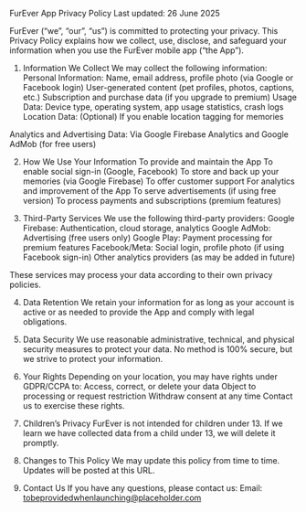 FurEver App Privacy Policy
Last updated: 26 June 2025

FurEver (“we”, “our”, “us”) is committed to protecting your privacy. This Privacy Policy explains how we collect, use, disclose, and safeguard your information when you use the FurEver mobile app (“the App”).

1. Information We Collect
We may collect the following information:
Personal Information:
Name, email address, profile photo (via Google or Facebook login)
User-generated content (pet profiles, photos, captions, etc.)
Subscription and purchase data (if you upgrade to premium)
Usage Data:
Device type, operating system, app usage statistics, crash logs
Location Data:
(Optional) If you enable location tagging for memories

Analytics and Advertising Data:
Via Google Firebase Analytics and Google AdMob (for free users)

2. How We Use Your Information
To provide and maintain the App
To enable social sign-in (Google, Facebook)
To store and back up your memories (via Google Firebase)
To offer customer support
For analytics and improvement of the App
To serve advertisements (if using free version)
To process payments and subscriptions (premium features)

3. Third-Party Services
We use the following third-party providers:
Google Firebase: Authentication, cloud storage, analytics
Google AdMob: Advertising (free users only)
Google Play: Payment processing for premium features
Facebook/Meta: Social login, profile photo (if using Facebook sign-in)
Other analytics providers (as may be added in future)

These services may process your data according to their own privacy policies.

4. Data Retention
We retain your information for as long as your account is active or as needed to provide the App and comply with legal obligations.

5. Data Security
We use reasonable administrative, technical, and physical security measures to protect your data. No method is 100% secure, but we strive to protect your information.

6. Your Rights
Depending on your location, you may have rights under GDPR/CCPA to:
Access, correct, or delete your data
Object to processing or request restriction
Withdraw consent at any time
Contact us to exercise these rights.

7. Children’s Privacy
FurEver is not intended for children under 13. If we learn we have collected data from a child under 13, we will delete it promptly.

8. Changes to This Policy
We may update this policy from time to time. Updates will be posted at this URL.

9. Contact Us
If you have any questions, please contact us:
Email: tobeprovidedwhenlaunching@placeholder.com
